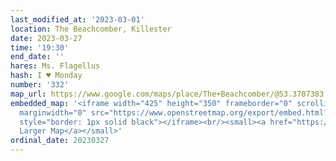 ```yaml
---
last_modified_at: '2023-03-01'
location: The Beachcomber, Killester
date: 2023-03-27
time: '19:30'
end_date: ''
hares: Ms. Flagellus
hash: I ♥ Monday
number: '332'
map_url: https://www.google.com/maps/place/The+Beachcomber/@53.3707383,-6.2083268,17z/data=!3m1!4b1!4m6!3m5!1s0x48670fb024dd2bad:0x3e553a73bebd8234!8m2!3d53.3707383!4d-6.2061328!16s%2Fg%2F1q5hrkk8r
embedded_map: '<iframe width="425" height="350" frameborder="0" scrolling="no" marginheight="0"
  marginwidth="0" src="https://www.openstreetmap.org/export/embed.html?bbox=-6.207728683948518%2C53.37000613071032%2C-6.20454490184784%2C53.37139359141771&amp;layer=mapnik&amp;marker=53.37069986671304%2C-6.206136792898178"
  style="border: 1px solid black"></iframe><br/><small><a href="https://www.openstreetmap.org/?mlat=53.37070&amp;mlon=-6.20614#map=19/53.37070/-6.20614">View
  Larger Map</a></small>'
ordinal_date: 20230327
---
```


